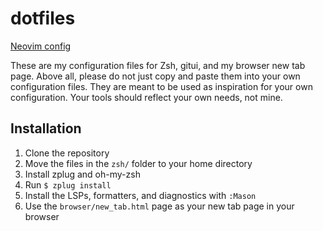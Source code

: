 # dotfiles

[Neovim config](https://github.com/realprogrammersusevim/dotfiles/nvim)

These are my configuration files for Zsh, gitui, and my browser new tab page.
Above all, please do not just copy and paste them into your own configuration
files. They are meant to be used as inspiration for your own configuration. Your
tools should reflect your own needs, not mine.

## Installation

1. Clone the repository
2. Move the files in the `zsh/` folder to your home directory
3. Install zplug and oh-my-zsh
4. Run `$ zplug install`
5. Install the LSPs, formatters, and diagnostics with `:Mason`
6. Use the `browser/new_tab.html` page as your new tab page in your browser
